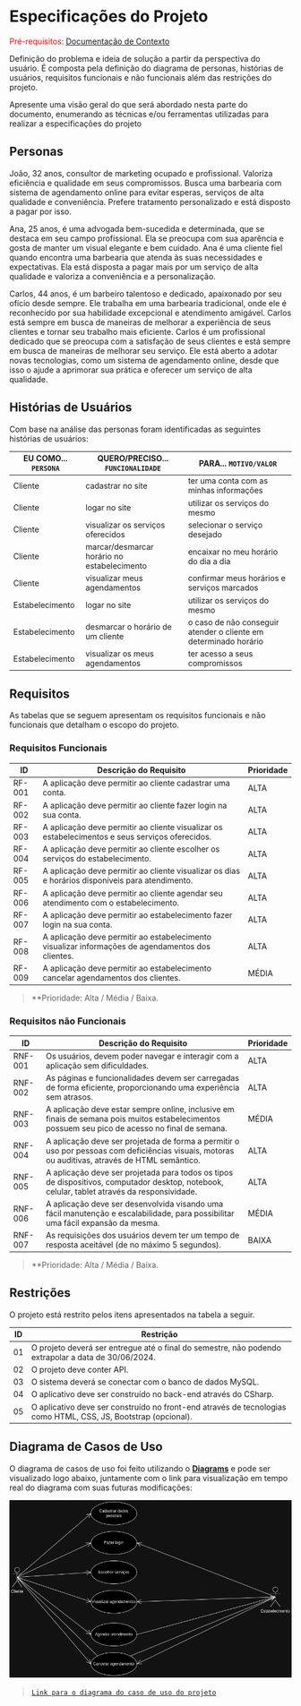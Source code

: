 # Especificações do Projeto

<span style="color:red">Pré-requisitos: <a href="./01-Documentação de Contexto.md"> Documentação de Contexto</a></span>

Definição do problema e ideia de solução a partir da perspectiva do usuário. É composta pela definição do  diagrama de personas, histórias de usuários, requisitos funcionais e não funcionais além das restrições do projeto.

Apresente uma visão geral do que será abordado nesta parte do documento, enumerando as técnicas e/ou ferramentas utilizadas para realizar a especificações do projeto


## Personas

João, 32 anos, consultor de marketing ocupado e profissional. Valoriza eficiência e qualidade em seus compromissos. Busca uma barbearia com sistema de agendamento online para evitar esperas, serviços de alta qualidade e conveniência. Prefere tratamento personalizado e está disposto a pagar por isso. 

Ana, 25 anos, é uma advogada bem-sucedida e determinada, que se destaca em seu campo profissional. Ela se preocupa com sua aparência e gosta de manter um visual elegante e bem cuidado. Ana é uma cliente fiel quando encontra uma barbearia que atenda às suas necessidades e expectativas. Ela está disposta a pagar mais por um serviço de alta qualidade e valoriza a conveniência e a personalização.

Carlos, 44 anos, é um barbeiro talentoso e dedicado, apaixonado por seu ofício desde sempre. Ele trabalha em uma barbearia tradicional, onde ele é reconhecido por sua habilidade excepcional e atendimento amigável. Carlos está sempre em busca de maneiras de melhorar a experiência de seus clientes e tornar seu trabalho mais eficiente. Carlos é um profissional dedicado que se preocupa com a satisfação de seus clientes e está sempre em busca de maneiras de melhorar seu serviço. Ele está aberto a adotar novas tecnologias, como um sistema de agendamento online, desde que isso o ajude a aprimorar sua prática e oferecer um serviço de alta qualidade.


## Histórias de Usuários

Com base na análise das personas foram identificadas as seguintes histórias de usuários:

| EU COMO... `PERSONA` | QUERO/PRECISO... `FUNCIONALIDADE` | PARA... `MOTIVO/VALOR` |
| -------------------- | --------------------------------- | ---------------------- |
| Cliente | cadastrar no site | ter uma conta com as minhas informações |
| Cliente | logar no site | utilizar os serviços do mesmo |
| Cliente | visualizar os serviços oferecidos | selecionar o serviço desejado |
| Cliente | marcar/desmarcar horário no estabelecimento | encaixar no meu horário do dia a dia |
| Cliente | visualizar meus agendamentos | confirmar meus horários e serviços marcados |
| Estabelecimento | logar no site | utilizar os serviços do mesmo |
| Estabelecimento | desmarcar o horário de um cliente | o caso de não conseguir atender o cliente em determinado horário |
| Estabelecimento | visualizar os meus agendamentos | ter acesso a seus compromissos |


## Requisitos

As tabelas que se seguem apresentam os requisitos funcionais e não funcionais que detalham o escopo do projeto.

### Requisitos Funcionais

| ID | Descrição do Requisito | Prioridade |
| -- | ---------------------- | ---------- |
| RF-001 | A aplicação deve permitir ao cliente cadastrar uma conta. | ALTA |
| RF-002 | A aplicação deve permitir ao cliente fazer login na sua conta. | ALTA |
| RF-003 | A aplicação deve permitir ao cliente visualizar os estabelecimentos e seus serviços oferecidos. | ALTA |
| RF-004 | A aplicação deve permitir ao cliente escolher os serviços do estabelecimento. | ALTA |
| RF-005 | A aplicação deve permitir ao cliente visualizar os dias e horários disponíveis para atendimento. | ALTA |
| RF-006 | A aplicação deve permitir ao cliente agendar seu atendimento com o estabelecimento. | ALTA |
| RF-007 | A aplicação deve permitir ao estabelecimento fazer login na sua conta. | ALTA |
| RF-008 | A aplicação deve permitir ao estabelecimento visualizar informações de agendamentos dos clientes. | ALTA |
| RF-009 | A aplicação deve permitir ao estabelecimento cancelar agendamentos dos clientes. | MÉDIA |

> **Prioridade: Alta / Média / Baixa.

### Requisitos não Funcionais

| ID | Descrição do Requisito | Prioridade |
| -- | ---------------------- | ---------- |
| RNF-001 | Os usuários, devem poder navegar e interagir com a aplicação sem dificuldades. | ALTA | 
| RNF-002 | As páginas e funcionalidades devem ser carregadas de forma eficiente, proporcionando uma experiência sem atrasos. | ALTA | 
| RNF-003 | A aplicação deve estar sempre online, inclusive em finais de semana pois muitos estabelecimentos possuem seu pico de acesso no final de semana. | MÉDIA |
| RNF-004 | A aplicação deve ser projetada de forma a permitir o uso por pessoas com deficiências visuais, motoras ou auditivas, através de HTML semântico. | ALTA |
| RNF-005 | A aplicação deve ser projetada para todos os tipos de dispositivos, computador desktop, notebook, celular, tablet através da responsividade. | ALTA | 
| RNF-006 | A aplicação deve ser desenvolvida visando uma fácil manutenção e escalabilidade, para possibilitar uma fácil expansão da mesma. | MÉDIA |
| RNF-007 | As requisições dos usuários devem ter um tempo de resposta aceitável (de no máximo 5 segundos). | BAIXA |

> **Prioridade: Alta / Média / Baixa.


## Restrições

O projeto está restrito pelos itens apresentados na tabela a seguir.

| ID | Restrição |
| -- | --------- |
| 01 | O projeto deverá ser entregue até o final do semestre, não podendo extrapolar a data de 30/06/2024. |
| 02 | O projeto deve conter API. |
| 03 | O sistema deverá se conectar com o banco de dados MySQL. |
| 04 | O aplicativo deve ser construído no back-end através do CSharp. |
| 05 | O aplicativo deve ser construído no front-end através de tecnologias como HTML, CSS, JS, Bootstrap (opcional). |


## Diagrama de Casos de Uso

O diagrama de casos de uso foi feito utilizando o [**Diagrams**](https://app.diagrams.net/) e pode ser visualizado logo abaixo, juntamente com o link para visualização em tempo real do diagrama com suas futuras modificações:

![Diagrama do Caso de Uso para o projeto BarberEase](./img/barberease-usecase-diagram.png)

> [`Link para o diagrama do caso de uso do projeto`](https://drive.google.com/file/d/1OFFpumQvdSRksNF-r7dSySezViTzgaEa/view?usp=sharing)
